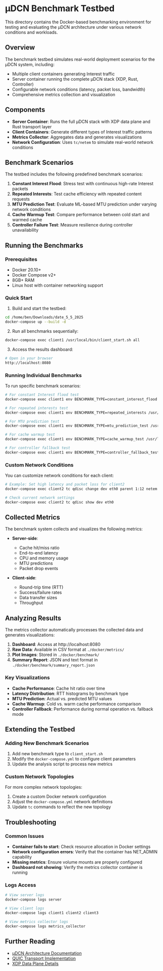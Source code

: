 # μDCN Benchmark Testbed

This directory contains the Docker-based benchmarking environment for testing and evaluating the μDCN architecture under various network conditions and workloads.

## Overview

The benchmark testbed simulates real-world deployment scenarios for the μDCN system, including:

- Multiple client containers generating Interest traffic
- Server container running the complete μDCN stack (XDP, Rust, Controller)
- Configurable network conditions (latency, packet loss, bandwidth)
- Comprehensive metrics collection and visualization

## Components

- **Server Container**: Runs the full μDCN stack with XDP data plane and Rust transport layer
- **Client Containers**: Generate different types of Interest traffic patterns
- **Metrics Collector**: Aggregates data and generates visualizations
- **Network Configuration**: Uses `tc/netem` to simulate real-world network conditions

## Benchmark Scenarios

The testbed includes the following predefined benchmark scenarios:

1. **Constant Interest Flood**: Stress test with continuous high-rate Interest packets
2. **Repeated Interests**: Test cache efficiency with repeated content requests
3. **MTU Prediction Test**: Evaluate ML-based MTU prediction under varying network conditions
4. **Cache Warmup Test**: Compare performance between cold start and warmed cache
5. **Controller Failure Test**: Measure resilience during controller unavailability

## Running the Benchmarks

### Prerequisites

- Docker 20.10+
- Docker Compose v2+
- 8GB+ RAM
- Linux host with container networking support

### Quick Start

1. Build and start the testbed:

```bash
cd /home/ben/Downloads/date_5_5_2025
docker-compose up --build -d
```

2. Run all benchmarks sequentially:

```bash
docker-compose exec client1 /usr/local/bin/client_start.sh all
```

3. Access the results dashboard:

```bash
# Open in your browser
http://localhost:8080
```

### Running Individual Benchmarks

To run specific benchmark scenarios:

```bash
# For constant Interest flood test
docker-compose exec client1 env BENCHMARK_TYPE=constant_interest_flood /usr/local/bin/client_start.sh

# For repeated interests test
docker-compose exec client1 env BENCHMARK_TYPE=repeated_interests /usr/local/bin/client_start.sh

# For MTU prediction test
docker-compose exec client1 env BENCHMARK_TYPE=mtu_prediction_test /usr/local/bin/client_start.sh

# For cache warmup test  
docker-compose exec client1 env BENCHMARK_TYPE=cache_warmup_test /usr/local/bin/client_start.sh

# For controller fallback test
docker-compose exec client1 env BENCHMARK_TYPE=controller_fallback_test /usr/local/bin/client_start.sh
```

### Custom Network Conditions

You can customize network conditions for each client:

```bash
# Example: Set high latency and packet loss for client2
docker-compose exec client2 tc qdisc change dev eth0 parent 1:12 netem delay 100ms loss 5%

# Check current network settings
docker-compose exec client2 tc qdisc show dev eth0
```

## Collected Metrics

The benchmark system collects and visualizes the following metrics:

- **Server-side**: 
  - Cache hit/miss ratio
  - End-to-end latency
  - CPU and memory usage
  - MTU predictions
  - Packet drop events

- **Client-side**:
  - Round-trip time (RTT)
  - Success/failure rates
  - Data transfer sizes
  - Throughput

## Analyzing Results

The metrics collector automatically processes the collected data and generates visualizations:

1. **Dashboard**: Access at http://localhost:8080
2. **Raw Data**: Available in CSV format at `./docker/metrics/`
3. **Plot Images**: Stored in `./docker/benchmark/`
4. **Summary Report**: JSON and text format in `./docker/benchmark/summary_report.json`

### Key Visualizations

- **Cache Performance**: Cache hit ratio over time
- **Latency Distribution**: RTT histograms by benchmark type
- **MTU Prediction**: Actual vs. predicted MTU values
- **Cache Warmup**: Cold vs. warm cache performance comparison
- **Controller Fallback**: Performance during normal operation vs. fallback mode

## Extending the Testbed

### Adding New Benchmark Scenarios

1. Add new benchmark type to `client_start.sh`
2. Modify the `docker-compose.yml` to configure client parameters
3. Update the analysis script to process new metrics

### Custom Network Topologies

For more complex network topologies:

1. Create a custom Docker network configuration
2. Adjust the `docker-compose.yml` network definitions
3. Update `tc` commands to reflect the new topology

## Troubleshooting

### Common Issues

- **Container fails to start**: Check resource allocation in Docker settings
- **Network configuration errors**: Verify that the container has NET_ADMIN capability
- **Missing metrics**: Ensure volume mounts are properly configured
- **Dashboard not showing**: Verify the metrics collector container is running

### Logs Access

```bash
# View server logs
docker-compose logs server

# View client logs
docker-compose logs client1 client2 client3

# View metrics collector logs
docker-compose logs metrics_collector
```

## Further Reading

- [μDCN Architecture Documentation](../docs/architecture.md)
- [QUIC Transport Implementation](../rust_ndn_transport/README.md)
- [XDP Data Plane Details](../ebpf_ndn/README.md)
